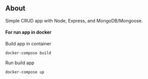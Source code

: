 ## About

Simple CRUD app with Node, Express, and MongoDB/Mongoose.

#### For run app in docker

Build app in container

```bash
docker-compose build
```

Run build app

```bash
docker-compose up
```